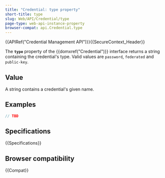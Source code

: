 ```yaml
---
title: "Credential: type property"
short-title: type
slug: Web/API/Credential/type
page-type: web-api-instance-property
browser-compat: api.Credential.type
---
```


{{APIRef("Credential Management API")}}{{SecureContext_Header}}

The **`type`** property of the
{{domxref("Credential")}} interface returns a string containing the
credential's type. Valid values are `password`, `federated` and
`public-key`.

## Value

A string contains a credential's given name.

## Examples

```js
// TBD
```

## Specifications

{{Specifications}}

## Browser compatibility

{{Compat}}
